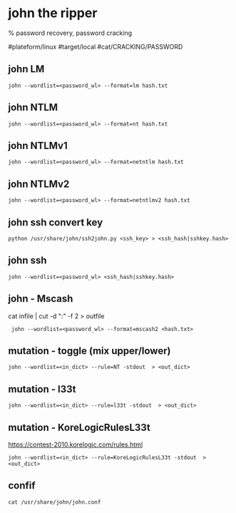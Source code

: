 # john the ripper

% password recovery, password cracking

#plateform/linux  #target/local  #cat/CRACKING/PASSWORD 

## john LM
```
john --wordlist=<password_wl> --format=lm hash.txt
```

## john NTLM
```
john --wordlist=<password_wl> --format=nt hash.txt
```

## john NTLMv1
```
john --wordlist=<password_wl> --format=netntlm hash.txt
```

## john NTLMv2
```
john --wordlist=<password_wl> --format=netntlmv2 hash.txt
```

## john ssh convert key 
```
python /usr/share/john/ssh2john.py <ssh_key> > <ssh_hash|sshkey.hash>
```

## john ssh
```
john --wordlist=<password_wl> <ssh_hash|sshkey.hash>
```


## john - Mscash

cat infile | cut -d ":" -f 2 > outfile

```
 john --wordlist=<password_wl> --format=mscash2 <hash.txt>
```


## mutation - toggle (mix upper/lower)
```
john --wordlist=<in_dict> --rule=NT -stdout  > <out_dict>
```

## mutation - l33t 
```
john --wordlist=<in_dict> --rule=l33t -stdout  > <out_dict>
```

## mutation - KoreLogicRulesL33t
https://contest-2010.korelogic.com/rules.html
```
john --wordlist=<in_dict> --rule=KoreLogicRulesL33t -stdout  > <out_dict>
```

## confif
```
cat /usr/share/john/john.conf
```